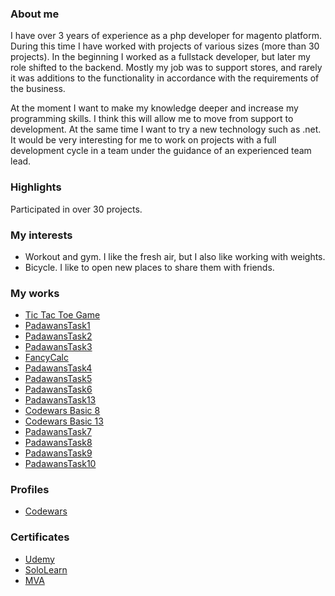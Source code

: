 ### About me

I have over 3 years of experience as a php developer for magento platform. During this time I have worked with projects of various sizes (more than 30 projects). In the beginning I worked as a fullstack developer, but later my role shifted to the backend. Mostly my job was to support stores, and rarely it was additions to the functionality in accordance with the requirements of the business.

At the moment I want to make my knowledge deeper and increase my programming skills. I think this will allow me to move from support to development. At the same time I want to try a new technology such as .net. It would be very interesting for me to work on projects with a full development cycle in a team under the guidance of an experienced team lead.

### Highlights

Participated in over 30 projects.

### My interests

- Workout and gym. I like the fresh air, but I also like working with weights.
- Bicycle. I like to open new places to share them with friends.

### My works
- [Tic Tac Toe Game](https://github.com/alex-zakharov113/TicTacToe.git)
- [PadawansTask1](https://github.com/alex-zakharov113/PadawansTask1.git)
- [PadawansTask2](https://github.com/alex-zakharov113/PadawansTask2.git)
- [PadawansTask3](https://github.com/alex-zakharov113/PadawansTask3.git)
- [FancyCalc](https://github.com/alex-zakharov113/FancyCalc.git)
- [PadawansTask4](https://github.com/alex-zakharov113/PadawansTask4.git)
- [PadawansTask5](https://github.com/alex-zakharov113/PadawansTask5.git)
- [PadawansTask6](https://github.com/alex-zakharov113/PadawansTask6.git)
- [PadawansTask13](https://github.com/alex-zakharov113/PadawansTask13.git)
- [Codewars Basic 8](https://github.com/alex-zakharov113/CWBasic08.git)
- [Codewars Basic 13](https://github.com/alex-zakharov113/CWBasic13.git)
- [PadawansTask7](https://github.com/alex-zakharov113/PadawansTask7.git)
- [PadawansTask8](https://github.com/alex-zakharov113/PadawansTask8.git)
- [PadawansTask9](https://github.com/alex-zakharov113/PadawansTask9.git)
- [PadawansTask10](https://github.com/alex-zakharov113/PadawansTask10.git)

### Profiles
- [Codewars](https://www.codewars.com/users/alex-zakharov)

### Certificates
- [Udemy](https://www.udemy.com/certificate/UC-B18WJLAI/)
- [SoloLearn](https://alex-zakharov113.github.io/SoloLearnCertificate.pdf)
- [MVA](https://alex-zakharov113.github.io/MvaCertificate.pdf)
